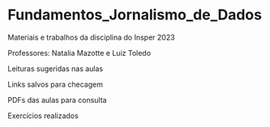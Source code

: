 # Fundamentos_Jornalismo_de_Dados

Materiais e trabalhos da disciplina do Insper 2023

Professores: Natalia Mazotte e Luiz Toledo

Leituras sugeridas nas aulas

Links salvos para checagem

PDFs das aulas para consulta

Exercícios realizados
